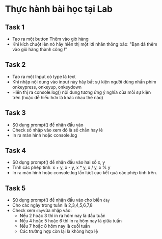 # Thực hành bài học tại Lab


## Task 1

- Tạo ra một button Thêm vào giỏ hàng
- Khi kích chuột lên nó hãy hiển thị một lới nhắn thông báo: "Bạn đã thêm vào giỏ hàng thành công !"


## Task 2

- Tạo ra một Input có type là text
- Khi nhập nội dung vào input này hãy bắt sự kiện người dùng nhấn phím onkeypress, onkeyup, onkeydown
- Hiển thị ra console.log() nội dung tương ứng ý nghĩa của mỗi sự kiện trên
(hoặc dễ hiểu hơn là khác nhau thế nào)

## Task 3

- Sử dụng prompt() để nhận đầu vào
- Check số nhập vào xem đó là số chẳn hay lẻ
- In ra màn hình hoặc console.log

## Task 4

- Sử dụng prompt() để nhận đầu vào hai số x, y
- Tính các phép tính: x + y, x - y, x * y, x / y, x % y
- In ra màn hình hoặc console.log lần lượt các kết quả các phép tính trên.

## Task 5

- Sử dụng prompt() để nhận đầu vào cho biến `day`
- Cho các ngày trong tuần là 2,3,4,5,6,7,8  
- Check xem `day`vừa nhập vào:
  - Nếu 2 hoặc 3 thì in ra hôm nay là đầu tuần
  - Nếu 4 hoặc 5 hoặc 6 thì in ra hôm nay là giữa tuần
  - Nếu 7 hoặc 8 hôm nay là cuối tuần
  - Các trường hợp còn lại là không hợp lệ




